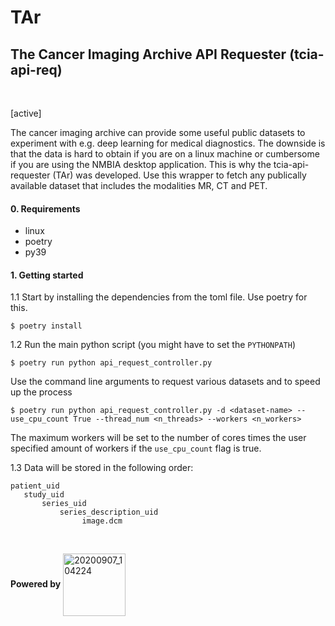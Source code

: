 # TAr
## The Cancer Imaging Archive API Requester (tcia-api-req)

<br/>

[active]

The cancer imaging archive can provide some useful public datasets to experiment with e.g. deep learning for medical diagnostics. The downside is that the data is hard to obtain if you are on a linux machine or cumbersome if you are using the NMBIA desktop application. This is why the tcia-api-requester (TAr) was developed. Use this wrapper to fetch any publically available dataset that includes the modalities MR, CT and PET. 


#### 0. Requirements
- linux
- poetry
- py39

#### 1. Getting started
1.1 Start by installing the dependencies from the toml file. Use poetry for this.

```
$ poetry install
```

1.2 Run the main python script (you might have to set the `PYTHONPATH`)

```
$ poetry run python api_request_controller.py
```

Use the command line arguments to request various datasets and to speed up the process

```
$ poetry run python api_request_controller.py -d <dataset-name> --use_cpu_count True --thread_num <n_threads> --workers <n_workers>
```

The maximum workers will be set to the number of cores times the user specified amount of workers if the `use_cpu_count` flag is true. 


1.3 Data will be stored in the following order:
```
patient_uid
   study_uid
       series_uid
           series_description_uid
                image.dcm
```

<br/>

**Powered by** <img width="100" align = "center" alt="20200907_104224" src="https://user-images.githubusercontent.com/29639563/180003274-6b40f5e8-ddc8-40ec-8bc5-74320dd0bfcc.png">
